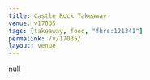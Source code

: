 ```yaml
---
title: Castle Rock Takeaway
venue: v17035
tags: [takeaway, food, "fhrs:121341"]
permalink: /v/17035/
layout: venue
---
```

null